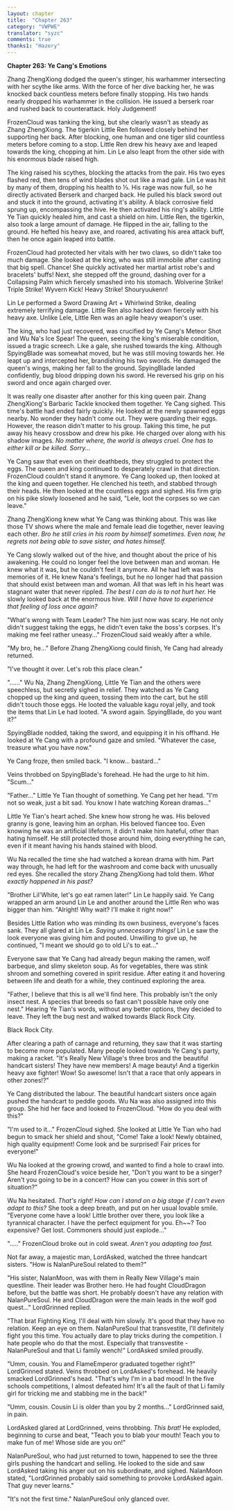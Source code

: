 ```yaml
---
layout: chapter
title:  "Chapter 263"
category: "VWPWE"
translator: "syzc"
comments: true
thanks1: "Hazery"
---
```


**Chapter 263: Ye Cang's Emotions**

Zhang ZhengXiong dodged the queen's stinger, his warhammer intersecting with her scythe like arms. With the force of her dive backing her, he was knocked back countless meters before finally stopping. His two hands nearly dropped his warhammer in the collision. He issued a berserk roar and rushed back to counterattack. Holy Judgement!

FrozenCloud was tanking the king, but she clearly wasn't as steady as Zhang ZhengXiong. The tigerkin Little Ren followed closely behind her supporting her back. After blocking, one human and one tiger slid countless meters before coming to a stop. Little Ren drew his heavy axe and leaped towards the king, chopping at him. Lin Le also leapt from the other side with his enormous blade raised high.

The king raised his scythes, blocking the attacks from the pair. His two eyes flashed red, then tens of wind blades shot out like a mad gale. Lin Le was hit by many of them, dropping his health to ⅓. His rage was now full, so he directly activated Berserk and charged back. He pulled his black sword out and stuck it into the ground, activating it's ability. A black corrosive field sprung up, encompassing the hive. He then activated his ring's ability. Little Ye Tian quickly healed him, and cast a shield on him. Little Ren, the tigerkin, also took a large amount of damage. He flipped in the air, falling to the ground. He hefted his heavy axe, and roared, activating his area attack buff, then he once again leaped into battle.

FrozenCloud had protected her vitals with her two claws, so didn't take too much damage. She looked at the king, who was still immobile after casting that big spell. Chance! She quickly activated her martial artist robe's and bracelets' buffs! Next, she stepped off the ground, dashing over for a Collapsing Palm which fiercely smashed into his stomach. Wolverine Strike! Triple Strike! Wyvern Kick! Heavy Strike! Shouryuukenn!

Lin Le performed a Sword Drawing Art + Whirlwind Strike, dealing extremely terrifying damage. Little Ren also hacked down fiercely with his heavy axe. Unlike Lele, Little Ren was an agile heavy weapon's user.

The king, who had just recovered, was crucified by Ye Cang's Meteor Shot and Wu Na's Ice Spear! The queen, seeing the king's miserable condition, issued a tragic screech. Like a gale, she rushed towards the king. Although SpyingBlade was somewhat moved, but he was still moving towards her. He leapt up and intercepted her, brandishing his two swords. He damaged the queen's wings, making her fall to the ground. SpyingBlade landed confidently, bug blood dripping down his sword. He reversed his grip on his sword and once again charged over.

It was really one disaster after another for this king queen pair. Zhang ZhengXiong's Barbaric Tackle knocked them together. Ye Cang sighed. This time's battle had ended fairly quickly. He looked at the newly spawned eggs nearby. No wonder they hadn't come out. They were guarding their eggs. However, the reason didn't matter to his group. Taking this time, he put away his heavy crossbow and drew his pike. He charged over along with his shadow images. *No matter where, the world is always cruel. One has to either kill or be killed. Sorry...*

Ye Cang saw that even on their deathbeds, they struggled to protect the eggs. The queen and king continued to desperately crawl in that direction. FrozenCloud couldn't stand it anymore. Ye Cang looked up, then looked at the king and queen together. He clenched his teeth, and stabbed through their heads. He then looked at the countless eggs and sighed. His firm grip on his pike slowly loosened and he said, "Lele, loot the corpses so we can leave."

Zhang ZhengXiong knew what Ye Cang was thinking about. This was like those TV shows where the male and female lead die together, never leaving each other. *Bro he still cries in his room by himself sometimes. Even now, he regrets not being able to save sister, and hates himself.*

Ye Cang slowly walked out of the hive, and thought about the price of his awakening. He could no longer feel the love between man and woman. He knew what it was, but he couldn't feel it anymore. All he had left was his memories of it. He knew Nana's feelings, but he no longer had that passion that should exist between man and woman. All that was left in his heart was stagnant water that never rippled. *The best I can do is to not hurt her.* He slowly looked back at the enormous hive. *Will I have have to experience that feeling of loss once again?*

"What's wrong with Team Leader? The him just now was scary. He not only didn't suggest taking the eggs, he didn't even take the boss's corpses. It's making me feel rather uneasy..." FrozenCloud said weakly after a while.

"My bro, he..." Before Zhang ZhengXiong could finish, Ye Cang had already returned.

"I've thought it over. Let's rob this place clean."

"......" Wu Na, Zhang ZhengXiong, Little Ye Tian and the others were speechless, but secretly sighed in relief. They watched as Ye Cang chopped up the king and queen, tossing them into the cart, but he still didn't touch those eggs. He looted the valuable kagu royal jelly, and took the items that Lin Le had looted. "A sword again. SpyingBlade, do you want it?"

SpyingBlade nodded, taking the sword, and equipping it in his offhand. He looked at Ye Cang with a profound gaze and smiled. "Whatever the case, treasure what you have now."

Ye Cang froze, then smiled back. "I know... bastard..."

Veins throbbed on SpyingBlade's forehead. He had the urge to hit him. "Scum..."

"Father..." Little Ye Tian thought of something. Ye Cang pet her head. "I'm not so weak, just a bit sad. You know I hate watching Korean dramas..."

Little Ye Tian's heart ached. She knew how strong he was. His beloved granny is gone, leaving him an orphan. His beloved fiancee too. Even knowing he was an artificial lifeform, it didn't make him hateful, other than hating himself. He still protected those around him, doing everything he can, even if it meant having his hands stained with blood.

Wu Na recalled the time she had watched a korean drama with him. Part way through, he had left for the washroom and come back with unusually red eyes. She recalled the story Zhang ZhengXiong had told them. *What exactly happened in his past?*

"Brother Lil'White, let's go eat ramen later!" Lin Le happily said. Ye Cang wrapped an arm around Lin Le and another around the Little Ren who was bigger than him. "Alright! Why wait? I'll make it right now!"

Besides Little Ration who was minding its own business, everyone's faces sank. They all glared at Lin Le. *Saying unnecessary things!* Lin Le saw the look everyone was giving him and pouted. Unwilling to give up, he continued, "I meant we should go to old Li's to eat..."

Everyone saw that Ye Cang had already begun making the ramen, wolf barbeque, and slimy skeleton soup. As for vegetables, there was stink shroom and something covered in spirit residue. After eating it and hovering between life and death for a while, they continued exploring the area.

"Father, I believe that this is all we'll find here. This probably isn't the only insect nest. A species that breeds so fast can't possible have only one nest." Hearing Ye Tian's words, without any better options, they decided to leave. They left the bug nest and walked towards Black Rock City.

Black Rock City.

After clearing a path of carnage and returning, they saw that it was starting to become more populated. Many people looked towards Ye Cang's party, making a racket. "It's Really New Village's three bros and the beautiful handcart sisters! They have new members! A mage beauty! And a tigerkin heavy axe fighter! Wow! So awesome! Isn't that a race that only appears in other zones!?"

Ye Cang distributed the labour. The beautiful handcart sisters once again pushed the handcart to peddle goods. Wu Na was also assigned into this group. She hid her face and looked to FrozenCloud. "How do you deal with this?"

"I'm used to it..." FrozenCloud sighed. She looked at Little Ye Tian who had begun to smack her shield and shout, "Come! Take a look! Newly obtained, high quality equipment! Come look and be surprised! Fair prices for everyone!"

Wu Na looked at the growing crowd, and wanted to find a hole to crawl into. She heard FrozenCloud's voice beside her, "Don't you want to be a singer? Aren't you going to be in a concert? How can you cower in this sort of situation?"

Wu Na hesitated. *That's right! How can I stand on a big stage if I can't even adapt to this?* She took a deep breath, and put on her usual lovable smile. "Everyone come have a look! Little brother over there, you look like a tyrannical character. I have the perfect equipment for you. Eh~~? Too expensive? Get lost. Commoners should just explode..."

"....." FrozenCloud broke out in cold sweat. *Aren't you adapting too fast.*

Not far away, a majestic man, LordAsked, watched the three handcart sisters. "How is NalanPureSoul related to them?"

"His sister, NalanMoon, was with them in Really New Village's main questline. Their leader was Brother hero. He had fought CloudDragon before, but the battle was short. He probably doesn't have any relation with NalanPureSoul. He and CloudDragon were the main leads in the wolf god quest..." LordGrinned replied.

"That brat Fighting King, I'll deal with him slowly. It's good that they have no relation. Keep an eye on them. NalanPureSoul that transvestite, I'll definitely fight you this time. You actually dare to play tricks during the competition. I hate people who do that the most. Especially that transvestite - NalanPureSoul and that Li family wench!" LordAsked smiled proudly.

"Umm, cousin. You and FlameEmperor graduated together right?" LordGrinned stated. Veins throbbed on LordAsked's forehead. He heavily smacked LordGrinned's head. "That's why I'm in a bad mood! In the five schools competitions, I almost defeated him! It's all the fault of that Li family girl for tricking me and stabbing me in the back!"

"Umm, cousin. Cousin Li is older than you by 2 months..." LordGrinned said, in pain.

LordAsked glared at LordGrinned, veins throbbing. *This brat!* He exploded, beginning to curse and beat, "Teach you to blab your mouth! Teach you to make fun of me! Whose side are you on!"

NalanPureSoul, who had just returned to town, happened to see the three girls pushing the handcart and selling. He looked to the side and saw LordAsked taking his anger out on his subordinate, and sighed. NalanMoon stated, "LordGrinned probably said something to provoke LordAsked again. That guy never learns."

"It's not the first time." NalanPureSoul only glanced over.
